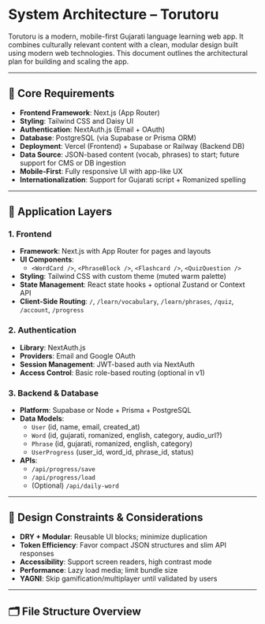 # System Architecture – Torutoru

Torutoru is a modern, mobile-first Gujarati language learning web app. It combines culturally relevant content with a clean, modular design built using modern web technologies. This document outlines the architectural plan for building and scaling the app.

---

## 🧱 Core Requirements

- **Frontend Framework**: Next.js (App Router)
- **Styling**: Tailwind CSS and Daisy UI
- **Authentication**: NextAuth.js (Email + OAuth)
- **Database**: PostgreSQL (via Supabase or Prisma ORM)
- **Deployment**: Vercel (Frontend) + Supabase or Railway (Backend DB)
- **Data Source**: JSON-based content (vocab, phrases) to start; future support for CMS or DB ingestion
- **Mobile-First**: Fully responsive UI with app-like UX
- **Internationalization**: Support for Gujarati script + Romanized spelling

---

## 🔧 Application Layers

### 1. **Frontend**
- **Framework**: Next.js with App Router for pages and layouts
- **UI Components**:
  - `<WordCard />`, `<PhraseBlock />`, `<Flashcard />`, `<QuizQuestion />`
- **Styling**: Tailwind CSS with custom theme (muted warm palette)
- **State Management**: React state hooks + optional Zustand or Context API
- **Client-Side Routing**: `/`, `/learn/vocabulary`, `/learn/phrases`, `/quiz`, `/account`, `/progress`

### 2. **Authentication**
- **Library**: NextAuth.js
- **Providers**: Email and Google OAuth
- **Session Management**: JWT-based auth via NextAuth
- **Access Control**: Basic role-based routing (optional in v1)

### 3. **Backend & Database**
- **Platform**: Supabase or Node + Prisma + PostgreSQL
- **Data Models**:
  - `User` (id, name, email, created_at)
  - `Word` (id, gujarati, romanized, english, category, audio_url?)
  - `Phrase` (id, gujarati, romanized, english, category)
  - `UserProgress` (user_id, word_id, phrase_id, status)
- **APIs**:
  - `/api/progress/save`
  - `/api/progress/load`
  - (Optional) `/api/daily-word`

---

## 🧠 Design Constraints & Considerations

- **DRY + Modular**: Reusable UI blocks; minimize duplication
- **Token Efficiency**: Favor compact JSON structures and slim API responses
- **Accessibility**: Support screen readers, high contrast mode
- **Performance**: Lazy load media; limit bundle size
- **YAGNI**: Skip gamification/multiplayer until validated by users

---

## 🗂 File Structure Overview


